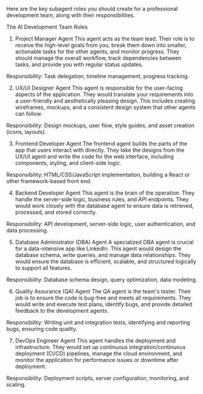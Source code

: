 Here are the key subagent roles you should create for a professional development team, along with their responsibilities.

The AI Development Team Roles

1. Project Manager Agent
   This agent acts as the team lead. Their role is to receive the high-level goals from you, break them down into smaller, actionable tasks for the other agents, and monitor progress. They should manage the overall workflow, track dependencies between tasks, and provide you with regular status updates.

Responsibility: Task delegation, timeline management, progress tracking.

2. UX/UI Designer Agent
   This agent is responsible for the user-facing aspects of the application. They would translate your requirements into a user-friendly and aesthetically pleasing design. This includes creating wireframes, mockups, and a consistent design system that other agents can follow.

Responsibility: Design mockups, user flow, style guides, and asset creation (icons, layouts).

3. Frontend Developer Agent
   The frontend agent builds the parts of the app that users interact with directly. They take the designs from the UX/UI agent and write the code for the web interface, including components, styling, and client-side logic.

Responsibility: HTML/CSS/JavaScript implementation, building a React or other framework-based front end.

4. Backend Developer Agent
   This agent is the brain of the operation. They handle the server-side logic, business rules, and API endpoints. They would work closely with the database agent to ensure data is retrieved, processed, and stored correctly.

Responsibility: API development, server-side logic, user authentication, and data processing.

5. Database Administrator (DBA) Agent
   A specialized DBA agent is crucial for a data-intensive app like LinkedIn. This agent would design the database schema, write queries, and manage data relationships. They would ensure the database is efficient, scalable, and structured logically to support all features.

Responsibility: Database schema design, query optimization, data modeling.

6. Quality Assurance (QA) Agent
   The QA agent is the team's tester. Their job is to ensure the code is bug-free and meets all requirements. They would write and execute test plans, identify bugs, and provide detailed feedback to the development agents.

Responsibility: Writing unit and integration tests, identifying and reporting bugs, ensuring code quality.

7. DevOps Engineer Agent
   This agent handles the deployment and infrastructure. They would set up continuous integration/continuous deployment (CI/CD) pipelines, manage the cloud environment, and monitor the application for performance issues or downtime after deployment.

Responsibility: Deployment scripts, server configuration, monitoring, and scaling.
